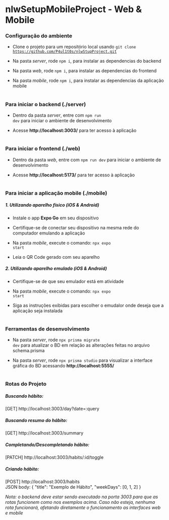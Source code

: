 # nlwSetupMobileProject - Web & Mobile

### Configuração do ambiente

* Clone o projeto para um repositório local usando <code>git clone https://github.com/P4ul1t0s/nlwStupProject.git</code>

* Na pasta _server_, rode <code>npm i</code>, para instalar as dependencias do backend

* Na pasta _web_, rode <code>npm i</code>, para instalar as dependencias do frontend

* Na pasta _mobile_, rode <code>npm i</code>, para instalar as dependencias da aplicação mobile

#
### Para iniciar o backend (./server)

* Dentro da pasta _server_, entre com <code>npm run dev</code> para iniciar o ambiente de desenvolvimento

* Acesse **http://localhost:3003/** para ter acesso à aplicação

#
### Para iniciar o frontend (./web)

* Dentro da pasta _web_, entre com <code>npm run dev</code> para iniciar o ambiente de desenvolvimento

* Acesse **http://localhost:5173/** para ter acesso à aplicação

#
### Para iniciar a aplicação mobile (./mobile)

##### 1. Utilizando aparelho físico (iOS & Android)

* Instale o app **Expo Go** em seu dispositivo

* Certifique-se de conectar seu dispositivo na mesma rede do computador emulando a aplicação

* Na pasta _mobile_, execute o comando: <code>npx expo start</code>

* Leia o QR Code gerado com seu aparelho

##### 2. Utilizando aparelho emulado (iOS & Android)

* Certifique-se de que seu emulador está em atividade

* Na pasta _mobile_, execute o comando: <code>npx expo start</code>

* Siga as instruções exibidas para escolher o emudalor onde deseja que a aplicação seja instalada

#
### Ferramentas de desenvolvimento

* Na pasta _server_, rode <code>npx prisma migrate dev</code> para atualizar o BD em relação as alterações feitas no arquivo schema.prisma

* Na pasta _server_, rode <code>npx prisma studio</code> para visualizar a interface gráfica do BD acessando **http://localhost:5555/**

#
### Rotas do Projeto
##### Buscando hábito:

[GET] http://localhost:3003/day?date=:query

##### Buscando resumo do hábito:

[GET] http://localhost:3003/summary

##### Completando/Descompletando hábito:

[PATCH] http://localhost:3003/habits/:id/toggle

##### Criando hábito:

[POST] http://localhost:3003/habits <br/>
JSON body: { "title": "Exemplo de Hábito",	"weekDays": [0, 1, 2] }

_Nota: o backend deve estar sendo executado na porta 3003 para que as rotas funcionem como nos exemplos acima. Caso não esteja, nenhuma rota funcionará, afetando diretamente o funcionamento as interfaces web e mobile_